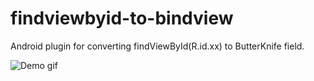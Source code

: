 # findviewbyid-to-bindview
Android plugin for converting findViewById(R.id.xx) to ButterKnife field.

![Demo gif](http://i.imgur.com/ekbAxWI.gif)
